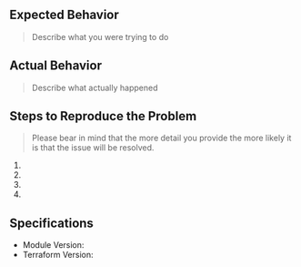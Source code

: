 ## Expected Behavior

> Describe what you were trying to do

## Actual Behavior

> Describe what actually happened

## Steps to Reproduce the Problem

> Please bear in mind that the more detail you provide the more likely it is that the issue will be resolved.

  1.
  2.
  3.
  4.

## Specifications

  - Module Version:
  - Terraform Version:
